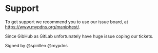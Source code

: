 # Support

To get support we recommend you to use our issue board,
at https://www.mypdns.org/maniphest/.

Since GibHub as GitLab unfortunately have huge issue
coping our tickets.

Signed by
@spirillen @mypdns
